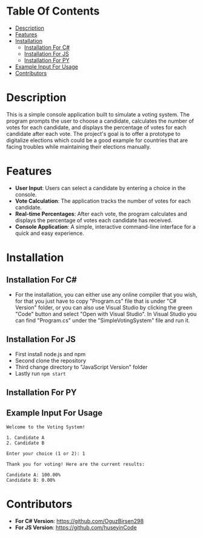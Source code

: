 # Table Of Contents
- [Description](#description)
- [Features](#features)
- [Installation](#installation)
  - [Installation For C#](#installation_for_c#)
  - [Installation For JS](#installation_for_js)
  - [Installation For PY](#installation_for_py)
- [Example Input For Usage](#example_input_for_usage)
- [Contributors](#contributors)


# <a name="description"></a> Description #
This is a simple console application built to simulate a voting system. The program prompts the user to choose a candidate, calculates the number of votes for each candidate, and displays the percentage of votes for each candidate after each vote.
The project's goal is to offer a prototype to digitalize elections which could be a good example for countries that are facing troubles while maintaining their elections manually.



# <a name="features"></a> Features #
- **User Input**: Users can select a candidate by entering a choice in the console.
- **Vote Calculation**: The application tracks the number of votes for each candidate.
- **Real-time Percentages**: After each vote, the program calculates and displays the percentage of votes each candidate has received.
- **Console Application**: A simple, interactive command-line interface for a quick and easy experience.



# <a name="installation"></a> Installation

## <a name="installation_for_c#"></a> Installation For C#
- For the installation, you can either use any online compiler that you wish, for that you just have to copy "Program.cs" file that is under "C# Version" folder, or you can also use Visual Studio by clicking the green "Code" button and select "Open with Visual Studio". In Visual Studio you can find "Program.cs" under the "SimpleVotingSystem" file and run it.


## <a name="installation_for_js"></a> Installation For JS
- First install node.js and npm
- Second clone the repository 
- Third change directory to "JavaScript Version" folder
- Lastly run ```npm start ```

## <a name="installation_for_py"></a> Installation For PY

## <a name="example_input_for_usage"></a> Example Input For Usage

```plaintext
Welcome to the Voting System!

1. Candidate A
2. Candidate B

Enter your choice (1 or 2): 1

Thank you for voting! Here are the current results:

Candidate A: 100.00%
Candidate B: 0.00%

```
# <a name="contributors"></a> Contributors #
- **For C# Version**: https://github.com/OguzBirsen298
- **For JS Version**: https://github.com/huseyinCode



